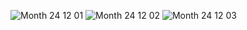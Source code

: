 ![Month 24 12 01](https://github.com/user-attachments/assets/5cc3f157-dcfc-4ef5-a548-eeaea99f1212)
![Month 24 12 02](https://github.com/user-attachments/assets/71dbcfe9-d54e-4cb1-b87e-6598de6fbf52)
![Month 24 12 03](https://github.com/user-attachments/assets/ee9f43da-a94d-4823-aa3f-81e32857c72d)
